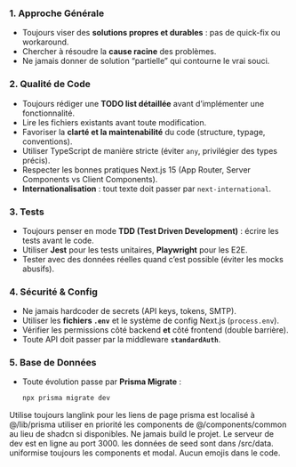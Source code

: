 ### 1. Approche Générale

- Toujours viser des **solutions propres et durables** : pas de quick-fix ou workaround.
- Chercher à résoudre la **cause racine** des problèmes.
- Ne jamais donner de solution “partielle” qui contourne le vrai souci.

### 2. Qualité de Code

- Toujours rédiger une **TODO list détaillée** avant d’implémenter une fonctionnalité.
- Lire les fichiers existants avant toute modification.
- Favoriser la **clarté et la maintenabilité** du code (structure, typage, conventions).
- Utiliser TypeScript de manière stricte (éviter `any`, privilégier des types précis).
- Respecter les bonnes pratiques Next.js 15 (App Router, Server Components vs Client Components).
- **Internationalisation** : tout texte doit passer par `next-international`.

### 3. Tests

- Toujours penser en mode **TDD (Test Driven Development)** : écrire les tests avant le code.
- Utiliser **Jest** pour les tests unitaires, **Playwright** pour les E2E.
- Tester avec des données réelles quand c’est possible (éviter les mocks abusifs).

### 4. Sécurité & Config

- Ne jamais hardcoder de secrets (API keys, tokens, SMTP).
- Utiliser les **fichiers `.env`** et le système de config Next.js (`process.env`).
- Vérifier les permissions côté backend **et** côté frontend (double barrière).
- Toute API doit passer par la middleware **`standardAuth`**.

### 5. Base de Données

- Toute évolution passe par **Prisma Migrate** :
  ```bash
  npx prisma migrate dev
  ```

Utilise toujours langlink pour les liens de page
prisma est localisé à @/lib/prisma
utiliser en priorité les components de @/components/common au lieu de shadcn si disponibles.
Ne jamais build le projet.
Le serveur de dev est en ligne au port 3000.
les données de seed sont dans /src/data.
uniformise toujours les components et modal.
Aucun emojis dans le code.